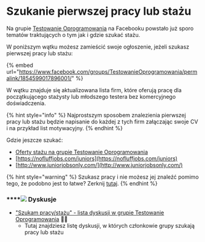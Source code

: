 # Szukanie pierwszej pracy lub stażu

Na grupie [Testowanie Oprogramowania](http://bit.ly/2uvEYzj) na Facebooku powstało już sporo tematów traktujących o tym jak i gdzie szukać stażu.

W poniższym wątku możesz zamieścić swoje ogłoszenie, jeżeli szukasz pierwszej pracy lub stażu:

{% embed url="https://www.facebook.com/groups/TestowanieOprogramowania/permalink/1854599017896001/" %}

W wątku znajduje się aktualizowana lista firm, które oferują pracę dla początkującego stażysty lub młodszego testera bez komercyjnego doświadczenia.

{% hint style="info" %}
Najprostszym sposobem znalezienia pierwszej pracy lub stażu będzie napisanie do każdej z tych firm załączając swoje CV i na przykład list motywacyjny.
{% endhint %}

Gdzie jeszcze szukać:

* [Oferty stażu na grupie Testowanie Oprogramowania](https://www.facebook.com/groups/141683635854223/post_tags/?post_tag_id=1765229770166260)
* [https://nofluffjobs.com/juniors](https://nofluffjobs.com/juniors)
* [http://www.juniorjobsonly.com/](http://www.juniorjobsonly.com/)

{% hint style="warning" %}
Szukasz pracy i nie możesz jej znaleźć pomimo tego, że podobno jest to łatwe? Zerknij [tutaj](./#szukasz-pracy-i-nie-mozesz-jej-znalezc-pomimo-tego-ze-podobno-jest-to-latwe).
{% endhint %}

### \*\*\*\*![](../.gitbook/assets/icons8-facebook-50%20%289%29.png) **Dyskusje**

* ["Szukam pracy/stażu" - lista dyskusji w grupie Testowanie Oprogramowania](https://www.facebook.com/groups/141683635854223/post_tags/?post_tag_id=1765195193503051) 🏤🌞
  * Tutaj znajdziesz listę dyskusji, w których członkowie grupy szukają pracy lub stażu

